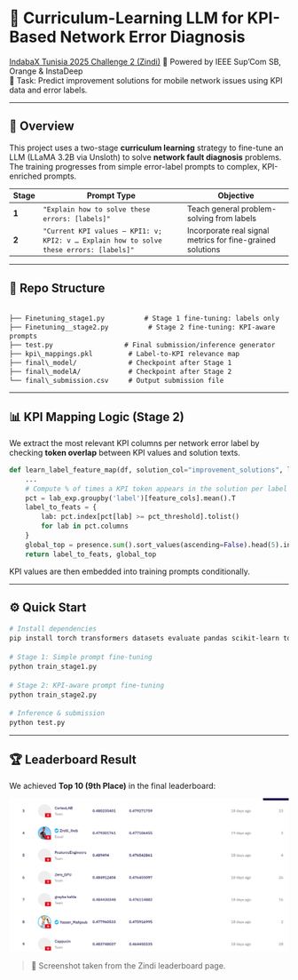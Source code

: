 # 📶 Curriculum-Learning LLM for KPI-Based Network Error Diagnosis

[IndabaX Tunisia 2025 Challenge 2 (Zindi)](https://zindi.africa/competitions/indabax-tunisia-2025-challenge-2/leaderboard)
🔬 Powered by IEEE Sup’Com SB, Orange & InstaDeep  
🎯 Task: Predict improvement solutions for mobile network issues using KPI data and error labels.

---

## 🧠 Overview

This project uses a two-stage **curriculum learning** strategy to fine-tune an LLM (LLaMA 3.2B via Unsloth) to solve **network fault diagnosis** problems. The training progresses from simple error-label prompts to complex, KPI-enriched prompts.

| Stage | Prompt Type | Objective |
|-------|-------------|-----------|
| **1** | `"Explain how to solve these errors: [labels]"` | Teach general problem-solving from labels |
| **2** | `"Current KPI values — KPI1: v; KPI2: v … Explain how to solve these errors: [labels]"` | Incorporate real signal metrics for fine-grained solutions |

---

## 📁 Repo Structure

```

├── Finetuning_stage1.py          # Stage 1 fine-tuning: labels only
├── Finetuning__stage2.py          # Stage 2 fine-tuning: KPI-aware prompts
├── test.py                  # Final submission/inference generator
├── kpi\_mappings.pkl         # Label-to-KPI relevance map
├── final\_model/             # Checkpoint after Stage 1
├── final\_modelA/            # Checkpoint after Stage 2
└── final\_submission.csv     # Output submission file

````

---

## 📊 KPI Mapping Logic (Stage 2)

We extract the most relevant KPI columns per network error label by checking **token overlap** between KPI values and solution texts.

```python
def learn_label_feature_map(df, solution_col="improvement_solutions", label_col="network_labels", pct_threshold=0.7):
    ...
    # Compute % of times a KPI token appears in the solution per label
    pct = lab_exp.groupby('label')[feature_cols].mean().T
    label_to_feats = {
        lab: pct.index[pct[lab] >= pct_threshold].tolist()
        for lab in pct.columns
    }
    global_top = presence.sum().sort_values(ascending=False).head(5).index.tolist()
    return label_to_feats, global_top
````

KPI values are then embedded into training prompts conditionally.

---

## ⚙️ Quick Start

```bash
# Install dependencies
pip install torch transformers datasets evaluate pandas scikit-learn tqdm unsloth

# Stage 1: Simple prompt fine-tuning
python train_stage1.py

# Stage 2: KPI-aware prompt fine-tuning
python train_stage2.py

# Inference & submission
python test.py
```

---

## 🏆 Leaderboard Result

We achieved **Top 10 (9th Place)** in the final leaderboard:

![Leaderboard](leaderboard.png)

> 📌 Screenshot taken from the Zindi leaderboard page.

